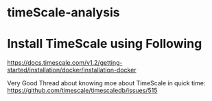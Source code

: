 # timeScale-analysis

# Install TimeScale using Following
https://docs.timescale.com/v1.2/getting-started/installation/docker/installation-docker

Very Good Thread about knowing moe about TimeScale in quick time: https://github.com/timescale/timescaledb/issues/515

